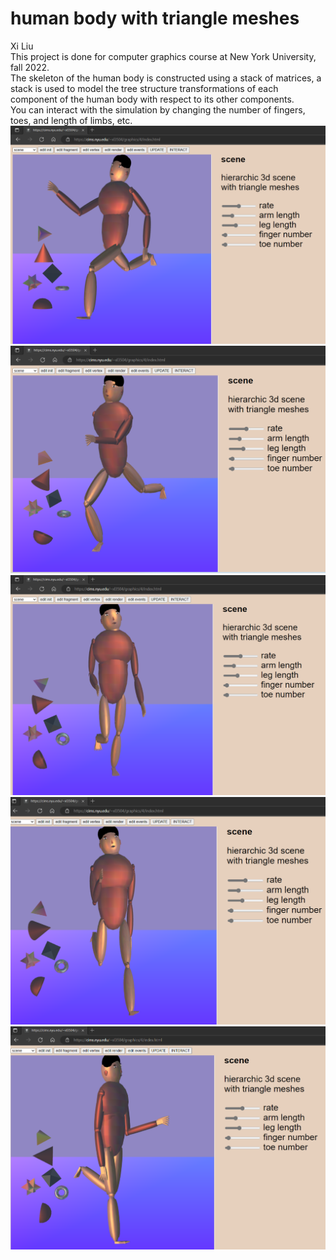 # human body with triangle meshes
Xi Liu</br>
This project is done for computer graphics course at New York University, fall 2022.</br>
The skeleton of the human body is constructed using a stack of matrices, a stack is used to model the tree structure transformations of each component of the human body with respect to its other components.</br>
You can interact with the simulation by changing the number of fingers, toes, and length of limbs, etc.</br>
![0](image/0.png)
![1](image/1.png)
![2](image/2.png)
![3](image/3.png)
![4](image/4.png)
